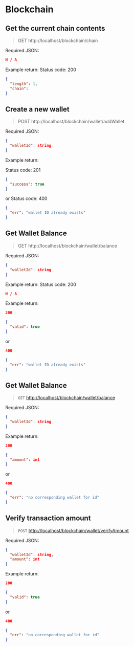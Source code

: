 # Blockchain

## Get the current chain contents

> GET http://localhost/blockchain/chain

Required JSON:

```json
N / A
```

Example return:
Status code: 200

```json
{
  "length": 1,
  "chain":
}
```

## Create a new wallet

> POST http://localhost/blockchain/wallet/addWallet

Required JSON:

```json
{
  "walletId": string
}
```

Example return:

Status code: 201

```json
{
  "success": true
}
```

or
Status code: 400

```json
{
  "err": "wallet ID already exists"
}
```

## Get Wallet Balance

> GET http://localhost/blockchain/wallet/balance

Required JSON:

```json
{
  "walletId": string
}
```

Example return:
Status code: 200

```json
N / A
```

Example return:

```json
200

{
  "valid": true
}
```

or

```json
400

{
  "err": "wallet ID already exists"
}
```

## Get Wallet Balance

> `GET` <http://localhost/blockchain/wallet/balance>

Required JSON:

```json
{
  "walletId": string
}
```

Example return:

```json
200

{
  "amount": int
}
```

or

```json
400

{
  "err": "no corresponding wallet for id"
}
```

## Verify transaction amount

> `POST` <http://localhost/blockchain/wallet/verifyAmount>

Required JSON:

```json
{
  "walletId": string,
  "amount": int
}
```

Example return:

```json
200

{
  "valid": true
}
```

or

```json
400

{
  "err": "no corresponding wallet for id"
}
```
